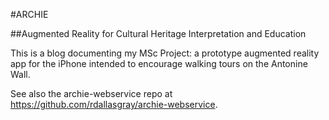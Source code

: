 #ARCHIE

##Augmented Reality for Cultural Heritage Interpretation and Education

This is a blog documenting my MSc Project: a prototype augmented reality app for the iPhone intended to encourage walking tours on the Antonine Wall.

See also the archie-webservice repo at https://github.com/rdallasgray/archie-webservice.